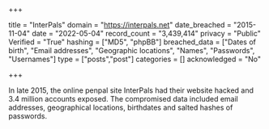 +++

title = "InterPals"
domain = "https://interpals.net"
date_breached = "2015-11-04"
date = "2022-05-04"
record_count = "3,439,414"
privacy = "Public"
Verified = "True"
hashing = ["MD5", "phpBB"]
breached_data = ["Dates of birth", "Email addresses", "Geographic locations", "Names", "Passwords", "Usernames"]
type = ["posts","post"]
categories = []
acknowledged = "No"


+++


In late 2015, the online penpal site InterPals had their website hacked and 3.4 million accounts exposed. The compromised data included email addresses, geographical locations, birthdates and salted hashes of passwords.

